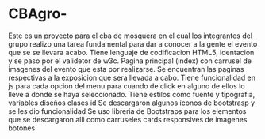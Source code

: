 # CBAgro-
Este es un proyecto para el cba de mosquera en el cual los integrantes del grupo realizo una tarea fundamental para dar a conocer a la gente el evento que se se llevara acabo.  Tiene lenguaje de codificacion HTML5, identacion y se paso por el validetor de w3c. Pagina principal (index) con carrusel de imagenes del evento que esta por realizarse. Se encuentran las paginas respectivas a la exposicion que sera llevada a cabo. Tiene funcionalidad en js para cada opcion del menu para cuando de click en alguno de ellos lo lleve a donde se haya seleccionado. Tiene estilos como fuente y tipografia, variables diseños clases id  Se descargaron algunos iconos de bootstrasp y se les dio funcionalidad Se uso libreria de Bootstraps para los elementos que se descargaron alli como carruseles cards responsives de imagenes botones.
